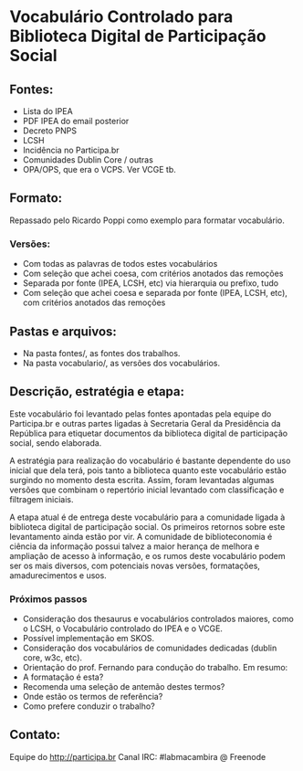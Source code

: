 # Vocabulário Controlado para Biblioteca Digital de Participação Social

## Fontes:

* Lista do IPEA
* PDF IPEA do email posterior
* Decreto PNPS
* LCSH
* Incidência no Participa.br
* Comunidades Dublin Core / outras
* OPA/OPS, que era o VCPS. Ver VCGE tb.

## Formato:

Repassado pelo Ricardo Poppi como exemplo para formatar vocabulário.

### Versões:

* Com todas as palavras de todos estes vocabulários
* Com seleção que achei coesa, com critérios anotados das remoções
* Separada por fonte (IPEA, LCSH, etc) via hierarquia ou prefixo, tudo
* Com seleção que achei coesa e separada por fonte (IPEA, LCSH, etc), com critérios anotados das remoções

## Pastas e arquivos:

* Na pasta fontes/, as fontes dos trabalhos.
* Na pasta vocabulario/, as versões dos vocabulários.

## Descrição, estratégia e etapa:

Este vocabulário foi levantado pelas fontes apontadas pela equipe do Participa.br
e outras partes ligadas à Secretaria Geral da Presidência da República
para etiquetar documentos da biblioteca digital de participação social, sendo elaborada.

A estratégia para realização do vocabulário é bastante dependente do uso inicial que dela terá,
pois tanto a biblioteca quanto este vocabulário estão surgindo no momento desta escrita.
Assim, foram levantadas algumas versões que combinam o repertório inicial levantado
com classificação e filtragem iniciais.

A etapa atual é de entrega deste vocabulário para a comunidade ligada à biblioteca digital de participação social.
Os primeiros retornos sobre este levantamento ainda estão por vir.
A comunidade de biblioteconomia é ciência da informação possui talvez
a maior herança de melhora e ampliação de acesso à informação, e os rumos
deste vocabulário podem ser os mais diversos, com potenciais novas versões,
 formatações, amadurecimentos e usos.

### Próximos passos

* Consideração dos thesaurus e vocabulários controlados maiores, como o LCSH, o Vocabulário controlado do IPEA e o VCGE.
* Possível implementação em SKOS.
* Consideração dos vocabulários de comunidades dedicadas (dublin core, w3c, etc).
* Orientação do prof. Fernando para condução do trabalho. Em resumo:
 * A formatação é esta?
 * Recomenda uma seleção de antemão destes termos?
 * Onde estão os termos de referência?
 * Como prefere conduzir o trabalho?

## Contato:

Equipe do http://participa.br
Canal IRC: #labmacambira @ Freenode
